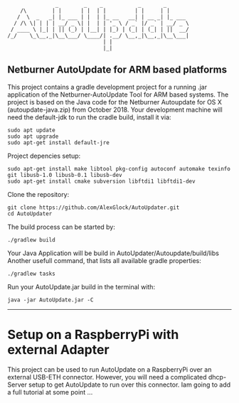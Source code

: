       
                   _        _    _           _       _       
        /\        | |      | |  | |         | |     | |      
       /  \  _   _| |_ ___ | |  | |_ __   __| | __ _| |_ ___ 
      / /\ \| | | | __/ _ \| |  | | '_ \ / _` |/ _` | __/ _ \
     / ____ \ |_| | || (_) | |__| | |_) | (_| | (_| | ||  __/
    /_/    \_\__,_|\__\___/ \____/| .__/ \__,_|\__,_|\__\___|
                                  | |                        
                                  |_|                        

## Netburner AutoUpdate for ARM based platforms ##


This project contains a gradle development project for a running .jar application of the Netburner-AutoUpdate Tool for ARM based systems.
The project is based on the Java code for the Netburner Autoupdate for OS X (autoupdate-java.zip) from October 2018.
Your development machine will need the default-jdk to run the cradle build, install it via:

    sudo apt update
    sudo apt upgrade
    sudo apt-get install default-jre

Project depencies setup:

    sudo apt-get install make libtool pkg-config autoconf automake texinfo git libusb-1.0 libusb-0.1 libusb-dev
    sudo apt-get install cmake subversion libftdi1 libftdi1-dev
    
Clone the repository:

    git clone https://github.com/AlexGlock/AutoUpdater.git
    cd AutoUpdater

The build process can be started by:

    ./gradlew build

Your Java Application will be build in AutoUpdater/Autoupdate/build/libs
Another usefull command, that lists all available gradle properties:

    ./gradlew tasks

Run your AutoUpdate.jar build in the terminal with:

    java -jar AutoUpdate.jar -C

----

# Setup on a RaspberryPi with external Adapter

This project can be used to run AutoUpdate on a RaspberryPi over an external USB-ETH connector.
However, you will need a complicated dhcp-Server setup to get AutoUpdate to run over this connector.
Iam going to add a full tutorial at some point ...







